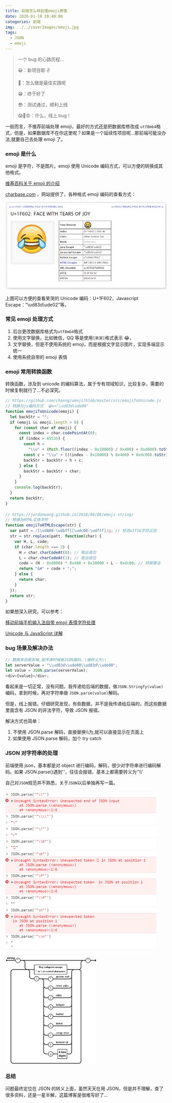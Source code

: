 ```yaml
---
title: 前端怎么样处理emoji表情
date: 2020-01-18 20:40:00
categories: 前端
img: ../../coverImages/emoji.jpg
tags:
  - JSON
  - emoji
---
```


> 一个 bug 的心路历程...
>
> 😀：新项目耶 ✌
>
> 🤔：怎么做是最佳实践呢
>
> 😁：终于好了
>
> 😎：测试通过，顺利上线
>
> 😱🥵😡：什么，线上 bug！

一般而言，不推荐前端处理 emoji，最好的方式还是把数据库修改成 `utf8mb4`格式，但是，如果数据库不在你这里呢？如果是一个延续性项目呢...那前端可能没办法,就要自己去处理 emoji 了。

### emoji 是什么

emoji 是字符，不是图片。emoji 使用 Unicode 编码方式，可以方便的转换成其他格式。

[维基百科关于 emoji 的介绍](<[https://zh.wikipedia.org/wiki/%E7%B9%AA%E6%96%87%E5%AD%97](https://zh.wikipedia.org/wiki/繪文字)>)

[charbase.com](https://charbase.com/1f602-unicode-face-with-tears-of-joy) ，网站提供了，各种格式 emoji 编码的查看方式：

![笑哭](/images/image-20200118191909665.png)

上图可以方便的查看笑哭的 Unicode 编码：U+1F602，Javascript Escape："\ud83d\ude02"等。

### 常见 emoji 处理方式

1. 后台更改数据库格式为`utf8mb4`格式
2. 使用文字替换，比如微信，QQ 等是使用`[笑哭]`格式表示 😂，
3. 文字替换，但是不使用系统的 emoji，而是根据文字显示图片，实现多端显示统一
4. 使用系统自带的 emoji 表情

### emoji 常用转换函数

转换函数，涉及到 unicode 的编码算法，属于专有领域知识，比较复杂，需要的时候复制就行了...不必深究。

```js
// https://github.com/channg/umoji/blob/master/src/emojiToUnicode.js
// 转换为js编码方式  😀=>"\ud83d\ude00"
function emojiToUnicode(emoji) {
  let backStr = "";
  if (emoji && emoji.length > 0) {
    for (const char of emoji) {
      const index = char.codePointAt(0);
      if (index > 65535) {
        const h =
          "\\u" + (Math.floor((index - 0x10000) / 0x400) + 0xd800).toString(16);
        const c = "\\u" + (((index - 0x10000) % 0x400) + 0xdc00).toString(16);
        backStr = backStr + h + c;
      } else {
        backStr = backStr + char;
      }
    }
    console.log(backStr);
  }
  return backStr;
}

// https://jordonwang.github.io/2018/06/06/emoji-string/
// 转换为HTML实体字符
function emojiToHTMLEscape(str) {
  var patt = /[\ud800-\udbff][\udc00-\udfff]/g; // 检测utf16字符正则
  str = str.replace(patt, function(char) {
    var H, L, code;
    if (char.length === 2) {
      H = char.charCodeAt(0); // 取出高位
      L = char.charCodeAt(1); // 取出低位
      code = (H - 0xd800) * 0x400 + 0x10000 + L - 0xdc00; // 转换算法
      return "&#" + code + ";";
    } else {
      return char;
    }
  });
  return str;
}
```

如果想深入研究，可以参考：

[移动前端手机输入法自带 emoji 表情字符处理](https://blog.csdn.net/binjly/article/details/47321043)

[Unicode 与 JavaScript 详解](http://www.ruanyifeng.com/blog/2014/12/unicode.html)

### bug 场景及解决办法

```javascript
// 数据来自服务端,我传递时候做JSON编码，\被转义为\\
let serverValue = "\\ud83d\\ude00\\ud83d\\ude00";
let value = JSON.parse(serverValue);
<div>{value}</div>;
```

看起来是一切正常，没有问题。我传递给后端的数据，做`JSON.Stringfy(value)`编码，拿到时候，再对字符串做 `JSON.parse(value)`解码。

但是，线上报错。仔细研究发现，有些数据，并不是我传递给后端的，而这些数据里面含有 JSON 的非法字符，导致 JSON 报错。

解决方式也简单：

1. 不使用 JSON.parse 解码，直接替换\\\为\,就可以直接显示在页面上
2. 如果使用 JSON.parse 解码，加个 try catch

### JSON 对字符串的处理

前端使用 json，基本都是对 object 进行编码，解码，很少对字符串进行编码解码。如果 JSON.parse()遇到'\'，往往会报错，基本上都需要转义为‘’\\\‘

自己对`JSON`规范并不熟悉，关于`JSON`以后单独再写一篇。

![JSON 转义测试](/images/image-20200118203439540.png)

<img src="/images/json.png" alt="轨道图" style="zoom: 33%;" />

### 总结

问题最终定位在 JSON 的转义上面，虽然天天在用 JSON，但是并不理解，查了很多资料，还是一星半解，这篇博客是很难写好了...
